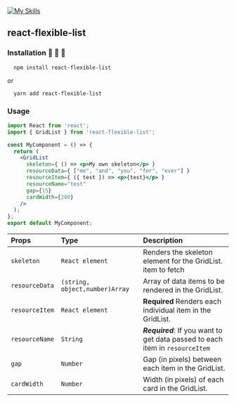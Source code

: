 
[![My Skills](https://skills.thijs.gg/icons?i=react,typescript,css)](https://skills.thijs.gg)
## react-flexible-list

### Installation :rocket:  :rocket:  :rocket: 

```
  npm install react-flexible-list
```
or
```
  yarn add react-flexible-list
```
### Usage
```jsx
import React from 'react';
import { GridList } from 'react-flexible-list';

const MyComponent = () => {
  return (
    <GridList
      skeleton={ () => <p>My own skeleton</p> }
      resourceData={ ["me", "and", "you", "for", "ever"] }
      resourceItem={ ({ test }) => <p>{test}</p> }
      resourceName="test"
      gap={15}
      cardWidth={200}
    />
  );
};
export default MyComponent;
```


| Props | Type     | Description                       |
| :-------- | :------- | :-------------------------------- |
| `skeleton`      | `React element` | Renders the skeleton element for the GridList. item to fetch |
|`resourceData`| `(string, object,number)Array`| Array of data items to be rendered in the GridList.|
| `resourceItem`| `React element` | **Required** Renders each individual item in the GridList.|
|`resourceName`| `String`| ***Required***: If you want to get data passed to each item in `resourceItem`|
|`gap`| `Number`| Gap (in pixels) between each item in the GridList.|
|`cardWidth`| `Number`| Width (in pixels) of each card in the GridList.|



